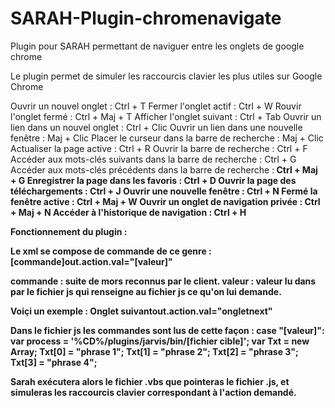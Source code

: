 # SARAH-Plugin-chromenavigate
Plugin pour SARAH permettant de naviguer entre les onglets de google chrome

Le plugin permet de simuler les raccourcis clavier les plus utiles sur Google Chrome

Ouvrir un nouvel onglet : Ctrl + T 
Fermer l'onglet actif : Ctrl + W 
Rouvir l'onglet fermé : Ctrl + Maj + T 
Afficher l'onglet suivant : Ctrl + Tab 
Ouvrir un lien dans un nouvel onglet : Ctrl + Clic
Ouvrir un lien dans une nouvelle fenêtre : Maj + Clic
Placer le curseur dans la barre de recherche : Maj + Clic 
Actualiser la page active : Ctrl + R 
Ouvrir la barre de recherche : Ctrl + F
Accéder aux mots-clés suivants dans la barre de recherche : Ctrl + G
Accéder aux mots-clés précédents dans la barre de recherche :</i><b>  Ctrl + Maj + G
Enregistrer la page dans les favoris :</i><b>  Ctrl + D
Ouvrir la page des téléchargements :</i><b>  Ctrl + J
Ouvrir une nouvelle fenêtre :</i><b>  Ctrl + N
Fermé la fenêtre active :</i><b>  Ctrl + Maj + W 
Ouvrir un onglet de navigation privée :</i><b>  Ctrl + Maj + N
Accéder à l'historique de navigation :</i><b>  Ctrl + H

Fonctionnement du plugin :

Le xml se compose de commande de ce genre :
<item>[commande]<tag>out.action.val="[valeur]"</tag></item>
	
commande : suite de mors reconnus par le client.
valeur : valeur lu dans par le fichier js qui renseigne au fichier js ce qu'on lui demande.

Voiçi un exemple :
<item>Onglet suivant<tag>out.action.val="ongletnext"</tag></item>

Dans le fichier js les commandes sont lus de cette façon :
case "[valeur]":
var process = '%CD%/plugins/jarvis/bin/[fichier cible]';
var Txt = new Array;
Txt[0] = "phrase 1";
Txt[1] = "phrase 2";
Txt[2] = "phrase 3";
Txt[3] = "phrase 4";

Sarah exécutera alors le fichier .vbs que pointeras le fichier .js, et simuleras les raccourcis clavier correspondant à l'action demandé.
